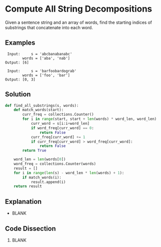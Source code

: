 # Compute All String Decompositions
Given a sentence string and an array of words, find the starting indices of substrings that concatenate into each word.

## Examples
```
 Input:     s = 'abcbanabanabc'
        words = ['aba', 'nab']
Output: [6]

 Input:     s = 'barfoobardograb'
        words = ['foo', 'bar']
Output: [0, 3]
```

## Solution
```python
def find_all_substrings(s, words):
    def match_words(start):
        curr_freq = collections.Counter()
        for i in range(start, start + len(words) * word_len, word_len):
            curr_word = s[i:i+word_len]
            if word_freq[curr_word] == 0:
                return False
            curr_freq[curr_word] += 1
            if curr_freq[curr_word] > word_freq[curr_word]:
                return False
        return True

    word_len = len(words[0])
    word_freq = collections.Counter(words)
    result = []
    for i in range(len(s) - word_len * len(words) + 1):
        if match_words(i):
            result.append(i)
    return result
```

## Explanation
* BLANK

## Code Dissection
1. BLANK